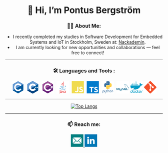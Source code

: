 <div>
<center>
<div>
<h1>👋 Hi, I’m Pontus Bergström
</h1>
</div>

### :man_technologist: About Me:

- I recently completed my studies in Software Development for Embedded Systems and IoT in Stockholm, Sweden at: <a href="https://nackademin.se/utbildningar/mjukvaruutvecklare-inbyggda-system-och-iot/">Nackademin</a>.
- I am currently looking for new opportunities and collaborations — feel free to connect!

---

### :hammer_and_wrench: Languages and Tools : 
<div>
  <img src="https://github.com/devicons/devicon/blob/master/icons/c/c-original.svg" title="C" alt="C" width="40" height="40"/>&nbsp;
  <img src="https://github.com/devicons/devicon/blob/master/icons/cplusplus/cplusplus-original.svg" title="Cplusplus" alt="Cplusplus" width="40" height="40"/>&nbsp;
  <img src="https://github.com/devicons/devicon/blob/master/icons/csharp/csharp-original.svg" title="Csharp" alt="Csharp" width="40" height="40"/>&nbsp;
  <img src="https://github.com/devicons/devicon/blob/master/icons/java/java-original-wordmark.svg" title="Java" alt="Java" width="40" height="40"/>&nbsp;
  <img src="https://github.com/devicons/devicon/blob/master/icons/javascript/javascript-plain.svg" title="JavaScript" alt="JavaScript" width="40" height="40"/>&nbsp;
  <img src="https://github.com/devicons/devicon/blob/master/icons/typescript/typescript-plain.svg" title="TypeScript" alt="TypeScript" width="40" height="40"/>&nbsp;
  <img src="https://github.com/devicons/devicon/blob/master/icons/python/python-original-wordmark.svg" title="Python" alt="Python" width="40" height="40"/>&nbsp;
  <img src="https://github.com/devicons/devicon/blob/master/icons/mysql/mysql-plain-wordmark.svg" title="MySQL" **alt="MySQL" width="40" height="40"/>
  <img src="https://github.com/devicons/devicon/blob/master/icons/docker/docker-plain-wordmark.svg" title="Docker" **alt="Docker" width="40" height="40"/>
  <img src="https://github.com/devicons/devicon/blob/master/icons/git/git-plain.svg" title="Git" **alt="Git" width="40" height="40"/>
</div>

---

[![Top Langs](https://github-readme-stats.vercel.app/api/top-langs/?username=PBergstrom90&layout=compact&theme=codeSTACKr)](https://github.com/anuraghazra/github-readme-stats)

---

### :mailbox: Reach me: 

<a href="mailto:Pontusbergstrom90@gmail.com">
  <img src="https://github.com/edent/SuperTinyIcons/blob/master/images/svg/email.svg" title="mail" alt="Mail" width="40" height="40"/>
</a>

  <a href="https://www.linkedin.com/in/pontus-bergstrom/">
    <img src="https://github.com/edent/SuperTinyIcons/blob/master/images/svg/linkedin.svg" title="LinkedIn" alt="LinkedIn" width="40" height="40"/>
  </a>
</center>
</div>
